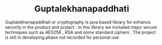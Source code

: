 <h1 align="center">Guptalekhanapaddhati</h1>
Guptalekhanapaddhati or cryptography is java based library for enhance security in the product and project . In this library we included major secure techniques such as AES256 , RSA and some standard ciphers . The project is still in developing phase not recorded for personal use
